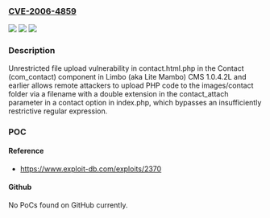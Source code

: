 ### [CVE-2006-4859](https://cve.mitre.org/cgi-bin/cvename.cgi?name=CVE-2006-4859)
![](https://img.shields.io/static/v1?label=Product&message=n%2Fa&color=blue)
![](https://img.shields.io/static/v1?label=Version&message=n%2Fa&color=blue)
![](https://img.shields.io/static/v1?label=Vulnerability&message=n%2Fa&color=brighgreen)

### Description

Unrestricted file upload vulnerability in contact.html.php in the Contact (com_contact) component in Limbo (aka Lite Mambo) CMS 1.0.4.2L and earlier allows remote attackers to upload PHP code to the images/contact folder via a filename with a double extension in the contact_attach parameter in a contact option in index.php, which bypasses an insufficiently restrictive regular expression.

### POC

#### Reference
- https://www.exploit-db.com/exploits/2370

#### Github
No PoCs found on GitHub currently.

